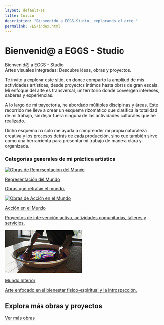 ```yaml
---
layout: default-es
title: Inicio
description: "Bienvenido a EGGS-Studio, explorando el arte."
permalink: /ES/index.html
---
```


# Bienvenid@ a EGGS - Studio

<div class="titulo">Bienvenid@ a EGGS - Studio</div>

<div class="subtitulo">Artes visuales integradas: Descubre ideas, obras y proyectos.</div>

<div class="text-container">
  <p class="parrafo">
    Te invito a explorar este sitio, en donde comparto la amplitud de mis actividades artísticas, desde proyectos íntimos hasta obras de gran escala. Mi enfoque del arte es transversal, 
    un territorio donde convergen intereses, saberes y experiencias.
  </p>
  <p class="parrafo">
    A lo largo de mi trayectoria, he abordado múltiples disciplinas y áreas. Este recorrido me llevó a crear un esquema rizomático que clasifica la 
    totalidad de mi trabajo, sin dejar fuera ninguna de las actividades culturales que he realizado.
  </p>
  <p class="parrafo">
    Dicho esquema no solo me ayuda a comprender mi propia naturaleza creativa y los procesos detrás de cada producción, sino que 
    también sirve como una herramienta para presentar mi trabajo de manera clara y organizada.
  </p>
</div>



### Categorías generales de mi práctica artística

<div class="button-container">
  <a href="mundo-exterior.html" class="fancy-button">
    <div class="button-content">
      <img src="/assets/img/ES-inicio - representacion del mundo.gif" alt="Obras de Representación del Mundo">
       <p class="title">Representación del Mundo</p>
       <p class="subtitle">Obras que retratan el mundo.</p>
    </div>
  </a>

  <a href="accion.html" class="fancy-button">
    <div class="button-content">
      <img src="/assets/img/index---gif--accion-en-el-mundo.gif" alt="Obras de Acción en el Mundo">
      <p class="title">Acción en el Mundo</p>
      <p class="subtitle">Proyectos de intervención activa, actividades comunitarias, talleres y servicios.</p>
    </div>
  </a>

  <a href="interior.html" class="fancy-button">
    <div class="button-content">
      <img src="/assets/img/ES-inicio---mundo-interior.gif" alt="Exploración del Mundo Interior">
      <p class="title">Mundo Interior</p>
      <p class="subtitle">Arte enfocado en el bienestar fisico-espiritual y la introspección.</p>
    </div>
  </a>
</div>

## Explora más obras y proyectos

[Ver más obras](exhibiciones.html)
